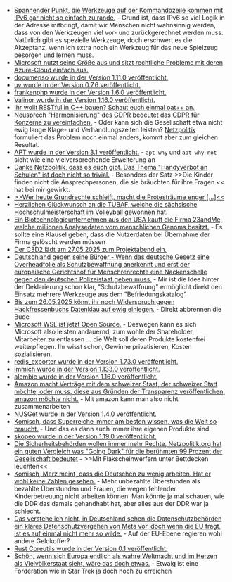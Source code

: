 * [Spannender Punkt, die Werkzeuge auf der Kommandozeile kommen mit IPv6 gar nicht so einfach zu rande.](https://utcc.utoronto.ca/~cks/space/blog/unix/SortingIPv6Addresses) - Grund ist, dass IPv6 so viel Logik in der Adresse mitbringt, damit wir Menschen nicht wahnsinnig werden, dass von den Werkzeugen viel vor- und zurückgerechnet werden muss. Natürlich gibt es spezielle Werkzeuge, doch erschwert es die Akzeptanz, wenn ich extra noch ein Werkzeug für das neue Spielzeug besorgen und lernen muss.
* [Microsoft nutzt seine Größe aus und sitzt rechtliche Probleme mit deren Azure-Cloud einfach aus.](https://www.borncity.com/blog/2025/05/19/microsoft-reisst-termin-fuer-eu-spezifische-cloud/)
* [documenso wurde in der Version 1.11.0 veröffentlicht.](https://github.com/documenso/documenso/releases/tag/v1.11.0)
* [uv wurde in der Version 0.7.6 veröffentlicht.](https://github.com/astral-sh/uv/releases/tag/0.7.6)
* [frankenphp wurde in der Version 1.6.0 veröffentlicht.](https://github.com/dunglas/frankenphp/releases/tag/v1.6.0)
* [Valinor wurde in der Version 1.16.0 veröffentlicht.](https://github.com/CuyZ/Valinor/releases/tag/1.16.0)
* [Ihr wollt RESTful in C++ bauen? Schaut euch einmal oat++ an.](https://github.com/oatpp/oatpp)
* [Neusprech "Harmonisierung" des GDPR bedeutet das GDPR für Konzerne zu vereinfachen.](https://noyb.eu/de/eu-make-gdpr-procedures-unworkable-0) - Oder kann sich die Gesellschaft etwa nicht ewig lange Klage- und Verhandlungszeiten leisten? [Netzpolitik](https://netzpolitik.org/2025/offener-brief-zivilgesellschaft-gegen-verhandlungen-ueber-europaeischen-datenschutz/) formuliert das Problem noch einmal anders, kommt aber zum gleichen Resultat.
* [APT wurde in der Version 3.1 veröffentlicht.](https://www.phoronix.com/news/Debian-APT-3.1-Released) - `apt why` und `apt why-not` sieht wie eine vielversprechende Erweiterung an
* [Danke Netzpolitik, dass es euch gibt. Das Thema "Handyverbot an Schulen" ist doch nicht so trivial.](https://netzpolitik.org/2025/handys-in-der-schule-nicht-gleich-die-verbotskeule-schwingen/) - Besonders der Satz >>Die Kinder finden nicht die Ansprechpersonen, die sie bräuchten für ihre Fragen.<< hat bei mir gewirkt.
* [>>Wer heute Grundrechte schleift, macht die Protesträume enger [...]<<](https://netzpolitik.org/2025/gefaehrliche-reflexpolitik-wer-die-versammlungsfreiheit-einschraenkt-hilft-der-afd/)
* [Herzlichen Glückwunsch an die TUBAF, welche die sächsische Hochschulmeisterschaft im Volleyball gewonnen hat.](https://www.tubaf.plus/post/tubaf-volleyballer-gewinnen-s%C3%A4chsische-hochschulmeisterschaft)
* [Ein Biotechnologieunternehmen aus den USA kauft die Firma 23andMe, welche millionen Analysedaten vom menschlichen Genoms besitzt.](https://www.borncity.com/blog/2025/05/21/us-biotechnologie-unternehmen-regeneron-kauft-plattform-23andme-von/) - Es sollte eine Klausel geben, dass die Nutzerdaten bei Übernahme der Firma gelöscht werden müssen
* [Der C3D2 lädt am 27.05.2025 zum Projektabend ein.](https://c3d2.de/news/event-20250527-projekteabend.html)
* [Deutschland gegen seine Bürger - Wenn das deutsche Gesetz eine Overheadfolie als Schutzbewaffnung anerkennt und erst der europäische Gerichtshof für Menschrenrechte eine Nackenschelle gegen den deutschen Polizeistaat geben muss.](https://netzpolitik.org/2025/urteil-zu-versammlungsfreiheit-plastikfolie-ist-keine-schutzbewaffnung/) - Mir ist die Idee hinter der Deklarierung schon klar, "Schutzbewaffnung" ermöglicht direkt den Einsatz mehrere Werkzeuge aus dem "Befriedungskatalog"
* [Bis zum 26.05.2025 könnt ihr noch Widerspruch gegen Hackfressenbuchs Datenklau auf ewig einlegen.](https://netzpolitik.org/2025/meta-ki-jetzt-widersprechen-oder-fuer-immer-schweigen/#Anleitung) - Direkt abbrennen die Bude
* [Microsoft WSL ist jetzt Open Source.](https://www.borncity.com/blog/2025/05/20/windows-subsystem-fuer-linux-ist-jetzt-open-source/) - Deswegen kann es sich Microsoft also leisten andauernd, zum wohle der Shareholder, Mitarbeiter zu entlassen ... die Welt soll deren Produkte kostenfrei weiterpflegen. Ihr wisst schon, Gewinne privatisieren, Kosten sozialisieren.
* [redis_exporter wurde in der Version 1.73.0 veröffentlicht.](https://github.com/oliver006/redis_exporter/releases/tag/v1.73.0)
* [immich wurde in der Version 1.133.0 veröffentlicht.](https://github.com/immich-app/immich/releases/tag/v1.133.0)
* [alembic wurde in der Version 1.16.0 veröffentlicht.](https://github.com/sqlalchemy/alembic/releases/tag/rel_1_16_0)
* [Amazon macht Verträge mit dem schweizer Staat, der schweizer Statt möchte, oder muss, diese aus Gründen der Transparenz veröffentlichen, amazon möchte nicht.](https://netzpolitik.org/2025/digitale-souveraenitaet-amazon-will-cloud-vertraege-in-der-schweiz-geheim-halten/) - Mit amazon kann man also nicht zusammenarbeiten
* [NUSGet wurde in der Version 1.4.0 veröffentlicht.](https://wiidatabase.de/nusget-v1-4-0/)
* [Komisch, dass Superreiche immer am besten wissen, was die Welt so braucht.](https://netzpolitik.org/2025/globaler-sueden-us-regierung-draengt-staaten-zur-zulassung-von-starlink/) - Und das es dann auch immer ihre eigenen Produkte sind.
* [skopeo wurde in der Version 1.19.0 veröffentlicht.](https://github.com/containers/skopeo/releases/tag/v1.19.0)
* [Die Sicherheitsbehörden wollen immer mehr Rechte, Netzpolitik.org hat ein guten Vergleich was "Going Dark" für die berühmten 99 Prozent der Gesellschaft bedeutet](https://netzpolitik.org/2025/going-dark-mit-flakscheinwerfern-unter-bettdecken-leuchten/) - >>Mit Flakscheinwerfern unter Bettdecken leuchten<<
* [Komisch, Merz meint, dass die Deutschen zu wenig arbeiten. Hat er wohl keine Zahlen gesehen.](https://www.deutschlandfunk.de/arbeitszeit-debatte-merz-100.html) - Mehr unbezahlte Überstunden als bezahlte Überstunden und Frauen, die wegen fehlender Kinderbetreuung nicht arbeiten können. Man könnte ja mal schauen, wie die DDR das damals gehandhabt hat, aber alles aus der DDR war ja schlecht.
* [Das verstehe ich nicht, in Deutschland sehen die Datenschutzbehörden ein klares Datenschutzvergehen von Meta vor, doch wenn die EU fragt, ist es auf einmal nicht mehr so wilde.](https://noyb.eu/de/meta-ai-german-court-did-not-grant-interim-injunction-final-decision-will-be-taken-main-procedure) - Auf der EU-Ebene regieren wohl andere Geldkoffer?
* [Rust Coreutils wurde in der Version 0.1 veröffentlicht.](https://www.phoronix.com/news/Rust-Coreutils-0.1-Released)
* [Schön, wenn sich Europa endlich als wahre Weltmacht und im Herzen als Vielvölkerstaat sieht, wäre das doch etwas.](https://www.deutschlandfunk.de/europa-eu-als-neue-grossmacht-100.html) - Etwaig ist eine Förderation wie in Star Trek ja doch noch zu erreichen
